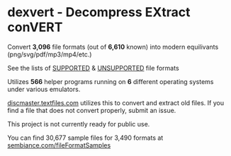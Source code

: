 # dexvert - **D**ecompress **EX**tract con**VERT**
Convert **3,096** file formats (out of **6,610** known) into modern equilivants (png/svg/pdf/mp3/mp4/etc.)

See the lists of [SUPPORTED](SUPPORTED.md) & [UNSUPPORTED](UNSUPPORTED.md) file formats

Utilizes **566** helper programs running on **6** different operating systems under various emulators.

[discmaster.textfiles.com](http://discmaster.textfiles.com/) utilizes this to convert and extract old files. If you find a file that does not convert properly, submit an issue.

This project is not currently ready for public use.

You can find 30,677 sample files for 3,490 formats at [sembiance.com/fileFormatSamples](https://sembiance.com/fileFormatSamples/)
